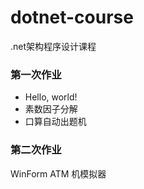 # dotnet-course

.net架构程序设计课程

### 第一次作业
- Hello, world!
- 素数因子分解
- 口算自动出题机

### 第二次作业
WinForm ATM 机模拟器